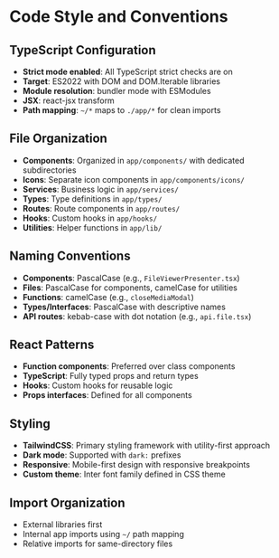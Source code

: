 # Code Style and Conventions

## TypeScript Configuration
- **Strict mode enabled**: All TypeScript strict checks are on
- **Target**: ES2022 with DOM and DOM.Iterable libraries
- **Module resolution**: bundler mode with ESModules
- **JSX**: react-jsx transform
- **Path mapping**: `~/*` maps to `./app/*` for clean imports

## File Organization
- **Components**: Organized in `app/components/` with dedicated subdirectories
- **Icons**: Separate icon components in `app/components/icons/`
- **Services**: Business logic in `app/services/`
- **Types**: Type definitions in `app/types/`
- **Routes**: Route components in `app/routes/`
- **Hooks**: Custom hooks in `app/hooks/`
- **Utilities**: Helper functions in `app/lib/`

## Naming Conventions
- **Components**: PascalCase (e.g., `FileViewerPresenter.tsx`)
- **Files**: PascalCase for components, camelCase for utilities
- **Functions**: camelCase (e.g., `closeMediaModal`)
- **Types/Interfaces**: PascalCase with descriptive names
- **API routes**: kebab-case with dot notation (e.g., `api.file.tsx`)

## React Patterns
- **Function components**: Preferred over class components
- **TypeScript**: Fully typed props and return types
- **Hooks**: Custom hooks for reusable logic
- **Props interfaces**: Defined for all components

## Styling
- **TailwindCSS**: Primary styling framework with utility-first approach
- **Dark mode**: Supported with `dark:` prefixes
- **Responsive**: Mobile-first design with responsive breakpoints
- **Custom theme**: Inter font family defined in CSS theme

## Import Organization
- External libraries first
- Internal app imports using `~/` path mapping
- Relative imports for same-directory files